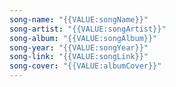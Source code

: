 ```yaml
---
song-name: "{{VALUE:songName}}"
song-artist: "{{VALUE:songArtist}}"
song-album: "{{VALUE:songAlbum}}"
song-year: "{{VALUE:songYear}}"
song-link: "{{VALUE:songLink}}"
song-cover: "{{VALUE:albumCover}}"
---
```


